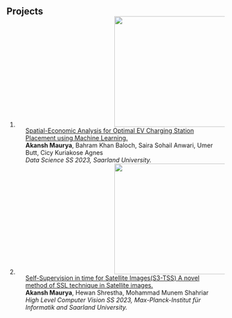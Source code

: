 <h2 id="projects" style="margin: 2px 0px -15px;">Projects</h2>

<div class="Projects">
<ol class="bibliography">

<li>
<div class="pub-row">

  <div class="col-sm-3 abbr" style="position: vertical-align: middle: 15px;padding-left: 225px;">
    <img src="https://github.com/akansh12/data-science-Optimal-EV-station-placement/raw/main/figures/overview.gif" class="teaser img-fluid z-depth-1", width="256", height="256">
  </div>

  <div class="col-sm-9" style="position: relative;padding-right: 15px;padding-left: 20px;">
    <div class="title"><a href="https://github.com/akansh12/data-science-Optimal-EV-station-placement">Spatial-Economic Analysis for Optimal EV Charging Station Placement using Machine Learning.
</a></div>
    <div class="author"><strong>Akansh Maurya</strong>, Bahram Khan Baloch, Saira Sohail Anwari, Umer Butt, Cicy Kuriakose Agnes</div>
    <div class="periodical"><em>Data Science SS 2023, Saarland University.</em></div>
  </div>
</div> 
</li>

<li>
<div class="pub-row">

  <div class="col-sm-3 abbr" style="position: vertical-align: middle: 15px;padding-left: 225px;">
    <img src="https://user-images.githubusercontent.com/39628860/258636542-70ee75f6-c5cc-4449-a63d-57640d32d049.gif" class="teaser img-fluid z-depth-1", width="256", height="256">
  </div>

  <div class="col-sm-9" style="position: relative;padding-right: 15px;padding-left: 20px;">
    <div class="title"><a href="https://github.com/hewanshrestha/Why-Self-Supervision-in-Time">Self-Supervision in time for Satellite Images(S3-TSS) A novel method of SSL technique in Satellite images.
</a></div>
    <div class="author"><strong>Akansh Maurya</strong>, Hewan Shrestha, Mohammad Munem Shahriar</div>
    <div class="periodical"><em>High Level Computer Vision SS 2023, Max-Planck-Institut für Informatik and Saarland University.</em></div>
  </div>
</div> 
</li>
